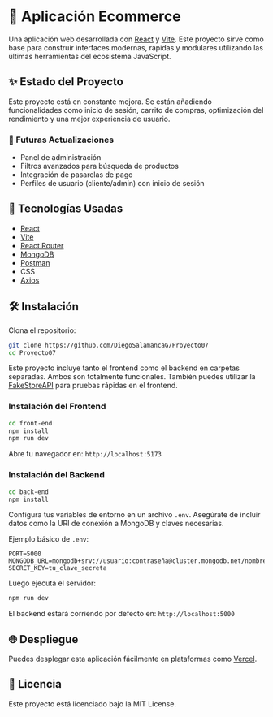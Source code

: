 # 🛒 Aplicación Ecommerce

Una aplicación web desarrollada con [React](https://reactjs.org/) y [Vite](https://vitejs.dev/). Este proyecto sirve como base para construir interfaces modernas, rápidas y modulares utilizando las últimas herramientas del ecosistema JavaScript.

## ✨ Estado del Proyecto

Este proyecto está en constante mejora. Se están añadiendo funcionalidades como inicio de sesión, carrito de compras, optimización del rendimiento y una mejor experiencia de usuario.

### 🔮 Futuras Actualizaciones

- Panel de administración
- Filtros avanzados para búsqueda de productos
- Integración de pasarelas de pago
- Perfiles de usuario (cliente/admin) con inicio de sesión

## 🚀 Tecnologías Usadas

- [React](https://reactjs.org/)
- [Vite](https://vitejs.dev/)
- [React Router](https://reactrouter.com/)
- [MongoDB](https://www.mongodb.com/)
- [Postman](https://www.postman.com/)
- CSS
- [Axios](https://axios-http.com/)

## 🛠 Instalación

Clona el repositorio:

```bash
git clone https://github.com/DiegoSalamancaG/Proyecto07
cd Proyecto07
```

Este proyecto incluye tanto el frontend como el backend en carpetas separadas. Ambos son totalmente funcionales. También puedes utilizar la [FakeStoreAPI](https://fakestoreapi.com/) para pruebas rápidas en el frontend.

### Instalación del Frontend

```bash
cd front-end
npm install
npm run dev
```

Abre tu navegador en: `http://localhost:5173`

### Instalación del Backend

```bash
cd back-end
npm install
```
Configura tus variables de entorno en un archivo `.env`. Asegúrate de incluir datos como la URI de conexión a MongoDB y claves necesarias.

Ejemplo básico de `.env`:

```
PORT=5000
MONGODB_URL=mongodb+srv://usuario:contraseña@cluster.mongodb.net/nombreDB
SECRET_KEY=tu_clave_secreta
```

Luego ejecuta el servidor:

```bash
npm run dev
```

El backend estará corriendo por defecto en: `http://localhost:5000`

## 🌐 Despliegue

Puedes desplegar esta aplicación fácilmente en plataformas como [Vercel](https://vercel.com/).

## 📄 Licencia

Este proyecto está licenciado bajo la MIT License.
